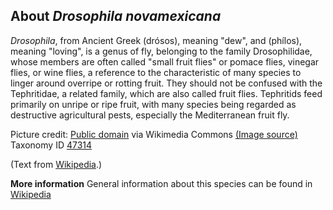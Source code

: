 **About *Drosophila novamexicana***
-------------------------
*Drosophila*, from Ancient Greek (drósos), meaning "dew", and 
(phílos), meaning "loving", is a genus of fly, belonging to the 
family Drosophilidae, whose members are often called "small fruit 
flies" or pomace flies, vinegar flies, or wine flies, a reference to 
the characteristic of many species to linger around overripe or 
rotting fruit. They should not be confused with the Tephritidae, a 
related family, which are also called fruit flies. Tephritids feed 
primarily on unripe or ripe fruit, with many species being regarded as 
destructive agricultural pests, especially the Mediterranean fruit 
fly.


Picture credit: [Public domain](https://commons.wikimedia.org/wiki/Main_Page) via Wikimedia Commons [(Image source)](https://en.wikipedia.org/wiki/File:Drosophila_pseudoobscura-Male.png)
Taxonomy ID [47314](https://www.uniprot.org/taxonomy/47314)

(Text from [Wikipedia](https://en.wikipedia.org/).)

**More information**
General information about this species can be found in [Wikipedia](https://en.wikipedia.org/wiki/Drosophila)
